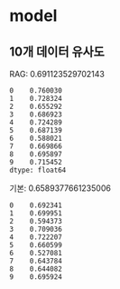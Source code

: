 # model

## 10개 데이터 유사도

RAG: 0.691123529702143
```
0    0.760030
1    0.728324
2    0.655292
3    0.686923
4    0.724289
5    0.687139
6    0.588021
7    0.669866
8    0.695897
9    0.715452
dtype: float64
```

기본: 0.6589377661235006
```
0    0.692341
1    0.699951
2    0.594373
3    0.709036
4    0.722207
5    0.660599
6    0.527081
7    0.643784
8    0.644082
9    0.695924
```
